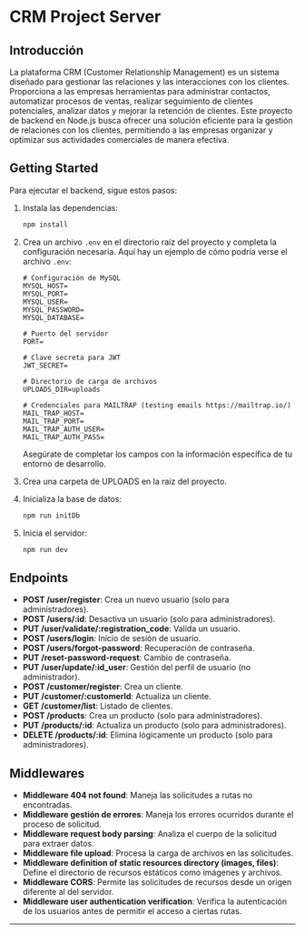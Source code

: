 # CRM Project Server

## Introducción

La plataforma CRM (Customer Relationship Management) es un sistema diseñado para gestionar las relaciones y las interacciones con los clientes. Proporciona a las empresas herramientas para administrar contactos, automatizar procesos de ventas, realizar seguimiento de clientes potenciales, analizar datos y mejorar la retención de clientes. Este proyecto de backend en Node.js busca ofrecer una solución eficiente para la gestión de relaciones con los clientes, permitiendo a las empresas organizar y optimizar sus actividades comerciales de manera efectiva.

## Getting Started

Para ejecutar el backend, sigue estos pasos:

1. Instala las dependencias:

    ```bash
    npm install
    ```

2. Crea un archivo `.env` en el directorio raíz del proyecto y completa la configuración necesaria. Aquí hay un ejemplo de cómo podría verse el archivo `.env`:

    ```plaintext
    # Configuración de MySQL
    MYSQL_HOST=
    MYSQL_PORT=
    MYSQL_USER=
    MYSQL_PASSWORD=
    MYSQL_DATABASE=

    # Puerto del servidor
    PORT=

    # Clave secreta para JWT
    JWT_SECRET=

    # Directorio de carga de archivos
    UPLOADS_DIR=uploads

    # Credenciales para MAILTRAP (testing emails https://mailtrap.io/)
    MAIL_TRAP_HOST=
    MAIL_TRAP_PORT=
    MAIL_TRAP_AUTH_USER=
    MAIL_TRAP_AUTH_PASS=
    ```

    Asegúrate de completar los campos con la información específica de tu entorno de desarrollo.

3. Crea una carpeta de UPLOADS en la raiz del proyecto.

4. Inicializa la base de datos:

    ```bash
    npm run initDb
    ```

5. Inicia el servidor:

    ```bash
    npm run dev
    ```

## Endpoints

- **POST /user/register**: Crea un nuevo usuario (solo para administradores).
- **POST /users/:id**: Desactiva un usuario (solo para administradores).
- **PUT /user/validate/:registration_code**: Valida un usuario.
- **POST /users/login**: Inicio de sesión de usuario.
- **POST /users/forgot-password**: Recuperación de contraseña.
- **PUT /reset-password-request**: Cambio de contraseña.
- **PUT /user/update/:id_user**: Gestión del perfil de usuario (no administrador).
- **POST /customer/register**: Crea un cliente.
- **PUT /customer/:customerId**: Actualiza un cliente.
- **GET /customer/list**: Listado de clientes. 
- **POST /products**: Crea un producto (solo para administradores).
- **PUT /products/:id**: Actualiza un producto (solo para administradores).
- **DELETE /products/:id**: Elimina lógicamente un producto (solo para administradores).

## Middlewares

- **Middleware 404 not found**: Maneja las solicitudes a rutas no encontradas.
- **Middleware gestión de errores**: Maneja los errores ocurridos durante el proceso de solicitud.
- **Middleware request body parsing**: Analiza el cuerpo de la solicitud para extraer datos.
- **Middleware file upload**: Procesa la carga de archivos en las solicitudes.
- **Middleware definition of static resources directory (images, files)**: Define el directorio de recursos estáticos como imágenes y archivos.
- **Middleware CORS**: Permite las solicitudes de recursos desde un origen diferente al del servidor.
- **Middleware user authentication verification**: Verifica la autenticación de los usuarios antes de permitir el acceso a ciertas rutas.

--- 